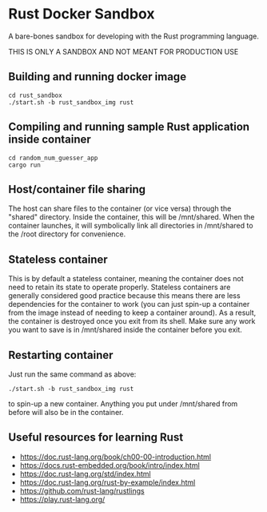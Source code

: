 # Rust Docker Sandbox
A bare-bones sandbox for developing with the Rust programming language.

THIS IS ONLY A SANDBOX AND NOT MEANT FOR PRODUCTION USE

## Building and running docker image
```shell
cd rust_sandbox
./start.sh -b rust_sandbox_img rust
```

## Compiling and running sample Rust application inside container
```shell
cd random_num_guesser_app
cargo run
```

## Host/container file sharing
The host can share files to the container (or vice versa) through the "shared" directory. Inside the container, this will be /mnt/shared. When the container launches, it will symbolically link all directories in /mnt/shared to the /root directory for convenience. 

## Stateless container
This is by default a stateless container, meaning the container does not need to retain its state to operate properly. Stateless containers are generally considered good practice because this means there are less dependencies for the container to work (you can just spin-up a container from the image instead of needing to keep a container around). As a result, the container is destroyed once you exit from its shell. Make sure any work you want to save is in /mnt/shared inside the container before you exit.

## Restarting container
Just run the same command as above:

```shell
./start.sh -b rust_sandbox_img rust
```

to spin-up a new container. Anything you put under /mnt/shared from before will also be in the container.

## Useful resources for learning Rust
* https://doc.rust-lang.org/book/ch00-00-introduction.html
* https://docs.rust-embedded.org/book/intro/index.html
* https://doc.rust-lang.org/std/index.html
* https://doc.rust-lang.org/rust-by-example/index.html
* https://github.com/rust-lang/rustlings
* https://play.rust-lang.org/


